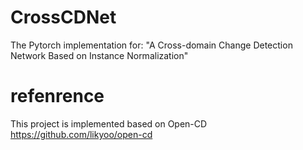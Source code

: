 # CrossCDNet

The Pytorch implementation for: "A Cross-domain Change Detection Network Based on Instance Normalization"


# refenrence
This project is implemented based on Open-CD
https://github.com/likyoo/open-cd
